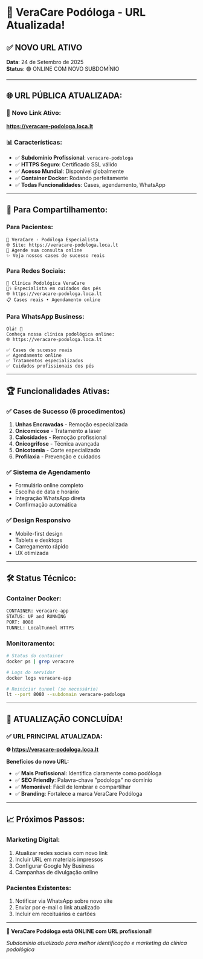 # 🦶 VeraCare Podóloga - URL Atualizada!

## ✅ **NOVO URL ATIVO**

**Data**: 24 de Setembro de 2025  
**Status**: 🟢 ONLINE COM NOVO SUBDOMÍNIO

---

## 🌐 **URL PÚBLICA ATUALIZADA:**

### 🌟 **Novo Link Ativo:**
**https://veracare-podologa.loca.lt**

### 📊 **Características:**
- ✅ **Subdomínio Profissional**: `veracare-podologa`
- ✅ **HTTPS Seguro**: Certificado SSL válido
- ✅ **Acesso Mundial**: Disponível globalmente
- ✅ **Container Docker**: Rodando perfeitamente
- ✅ **Todas Funcionalidades**: Cases, agendamento, WhatsApp

---

## 📱 **Para Compartilhamento:**

### **Para Pacientes:**
```
🦶 VeraCare - Podóloga Especialista
🌐 Site: https://veracare-podologa.loca.lt
📅 Agende sua consulta online
✨ Veja nossos cases de sucesso reais
```

### **Para Redes Sociais:**
```
🦶 Clínica Podológica VeraCare
👩‍⚕️ Especialista em cuidados dos pés
🌐 https://veracare-podologa.loca.lt
📋 Cases reais • Agendamento online
```

### **Para WhatsApp Business:**
```
Olá! 👋
Conheça nossa clínica podológica online:
🌐 https://veracare-podologa.loca.lt

✅ Cases de sucesso reais
✅ Agendamento online  
✅ Tratamentos especializados
✅ Cuidados profissionais dos pés
```

---

## 🏆 **Funcionalidades Ativas:**

### ✅ **Cases de Sucesso (6 procedimentos)**
1. **Unhas Encravadas** - Remoção especializada
2. **Onicomicose** - Tratamento a laser
3. **Calosidades** - Remoção profissional
4. **Onicogrifose** - Técnica avançada
5. **Onicotomia** - Corte especializado
6. **Profilaxia** - Prevenção e cuidados

### ✅ **Sistema de Agendamento**
- Formulário online completo
- Escolha de data e horário
- Integração WhatsApp direta
- Confirmação automática

### ✅ **Design Responsivo**
- Mobile-first design
- Tablets e desktops
- Carregamento rápido
- UX otimizada

---

## 🛠️ **Status Técnico:**

### **Container Docker:**
```bash
CONTAINER: veracare-app
STATUS: UP and RUNNING  
PORT: 8080
TUNNEL: LocalTunnel HTTPS
```

### **Monitoramento:**
```bash
# Status do container
docker ps | grep veracare

# Logs do servidor
docker logs veracare-app

# Reiniciar tunnel (se necessário)
lt --port 8080 --subdomain veracare-podologa
```

---

## 🎯 **ATUALIZAÇÃO CONCLUÍDA!**

### ✅ **URL PRINCIPAL ATUALIZADA:**
**🌐 https://veracare-podologa.loca.lt**

**Benefícios do novo URL:**
- ✅ **Mais Profissional**: Identifica claramente como podóloga
- ✅ **SEO Friendly**: Palavra-chave "podologa" no domínio
- ✅ **Memorável**: Fácil de lembrar e compartilhar
- ✅ **Branding**: Fortalece a marca VeraCare Podóloga

---

## 📈 **Próximos Passos:**

### **Marketing Digital:**
1. Atualizar redes sociais com novo link
2. Incluir URL em materiais impressos
3. Configurar Google My Business
4. Campanhas de divulgação online

### **Pacientes Existentes:**
1. Notificar via WhatsApp sobre novo site
2. Enviar por e-mail o link atualizado
3. Incluir em receituários e cartões

---

**🦶 VeraCare Podóloga está ONLINE com URL profissional!**

*Subdomínio atualizado para melhor identificação e marketing da clínica podológica*